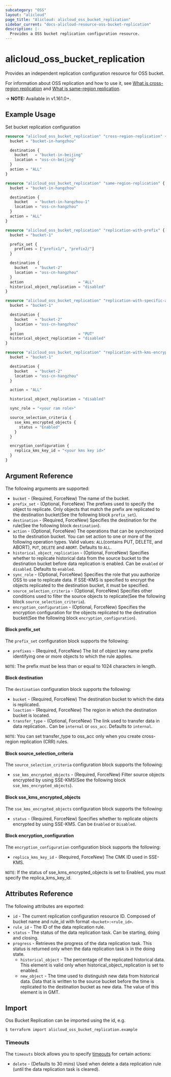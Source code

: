 ```yaml
---
subcategory: "OSS"
layout: "alicloud"
page_title: "Alicloud: alicloud_oss_bucket_replication"
sidebar_current: "docs-alicloud-resource-oss-bucket-replication"
description: |-
  Provides a OSS bucket replication configuration resource.
---
```


# alicloud\_oss\_bucket\_replication

Provides an independent replication configuration resource for OSS bucket.

For information about OSS replication and how to use it, see [What is cross-region replication](https://www.alibabacloud.com/help/doc-detail/31864.html) and [What is same-region replication](https://www.alibabacloud.com/help/doc-detail/254865.html).

-> **NOTE:** Available in v1.161.0+.

## Example Usage

Set bucket replication configuration

```terraform
resource "alicloud_oss_bucket_replication" "cross-region-replication" {
  bucket = "bucket-in-hangzhou"

  destination {
    bucket   = "bucket-in-beijing"
    location = "oss-cn-beijing"
  }
  action = "ALL"
}

resource "alicloud_oss_bucket_replication" "same-region-replication" {
  bucket = "bucket-in-hangzhou"

  destination {
    bucket   = "bucket-in-hangzhou-1"
    location = "oss-cn-hangzhou"
  }
  action = "ALL"
}

resource "alicloud_oss_bucket_replication" "replication-with-prefix" {
  bucket = "bucket-1"

  prefix_set {
    prefixes = ["prefix1/", "prefix2/"]
  }

  destination {
    bucket   = "bucket-2"
    location = "oss-cn-hangzhou"
  }
  action                        = "ALL"
  historical_object_replication = "disabled"
}

resource "alicloud_oss_bucket_replication" "replication-with-specific-action" {
  bucket = "bucket-1"

  destination {
    bucket   = "bucket-2"
    location = "oss-cn-hangzhou"
  }
  action                        = "PUT"
  historical_object_replication = "disabled"
}

resource "alicloud_oss_bucket_replication" "replication-with-kms-encryption" {
  bucket = "bucket-1"

  destination {
    bucket   = "bucket-2"
    location = "oss-cn-hangzhou"
  }

  action = "ALL"

  historical_object_replication = "disabled"

  sync_role = "<your ram role>"

  source_selection_criteria {
    sse_kms_encrypted_objects {
      status = "Enabled"
    }
  }

  encryption_configuration {
    replica_kms_key_id = "<your kms key id>"
  }
}

```

## Argument Reference

The following arguments are supported:

* `bucket` - (Required, ForceNew) The name of the bucket.
* `prefix_set` - (Optional, ForceNew) The prefixes used to specify the object to replicate. Only objects that match the prefix are replicated to the destination bucket(See the following block `prefix_set`).
* `destination` - (Required, ForceNew) Specifies the destination for the rule(See the following block `destination`).
* `action` - (Optional, ForceNew) The operations that can be synchronized to the destination bucket. You can set action to one or more of the following operation types. Valid values: `ALL`(contains PUT, DELETE, and ABORT), `PUT`, `DELETE` and `ABORT`. Defaults to `ALL`.    
* `historical_object_replication` - (Optional, ForceNew) Specifies whether to replicate historical data from the source bucket to the destination bucket before data replication is enabled. Can be `enabled` or `disabled`. Defaults to `enabled`.
* `sync_role` - (Optional, ForceNew) Specifies the role that you authorize OSS to use to replicate data. If SSE-KMS is specified to encrypt the objects replicated to the destination bucket, it must be specified.
* `source_selection_criteria` - (Optional, ForceNew) Specifies other conditions used to filter the source objects to replicate(See the following block `source_selection_criteria`).
* `encryption_configuration` - (Optional, ForceNew) Specifies the encryption configuration for the objects replicated to the destination bucket(See the following block `encryption_configuration`).


#### Block prefix_set

The `prefix_set` configuration block supports the following:

* `prefixes` - (Required, ForceNew) The list of object key name prefix identifying one or more objects to which the rule applies.

`NOTE`: The prefix must be less than or equal to 1024 characters in length.

#### Block destination

The `destination` configuration block supports the following:

* `bucket` - (Required, ForceNew) The destination bucket to which the data is replicated.
* `loaction` - (Required, ForceNew) The region in which the destination bucket is located.
* `transfer_type` - (Optional, ForceNew) The link used to transfer data in data replication.. Can be `internal` or `oss_acc`. Defaults to `internal`.

`NOTE`: You can set transfer_type to oss_acc only when you create cross-region replication (CRR) rules.

#### Block source_selection_criteria

The `source_selection_criteria` configuration block supports the following:

* `sse_kms_encrypted_objects` - (Required, ForceNew) Filter source objects encrypted by using SSE-KMS(See the following block `sse_kms_encrypted_objects`).

#### Block sse_kms_encrypted_objects

The `sse_kms_encrypted_objects` configuration block supports the following:

* `status` - (Required, ForceNew) Specifies whether to replicate objects encrypted by using SSE-KMS. Can be `Enabled` or `Disabled`.

#### Block encryption_configuration

The `encryption_configuration` configuration block supports the following:

* `replica_kms_key_id` - (Required, ForceNew) The CMK ID used in SSE-KMS.

`NOTE`: If the status of sse_kms_encrypted_objects is set to Enabled, you must specify the replica_kms_key_id.

## Attributes Reference

The following attributes are exported:

* `id` - The current replication configuration resource ID. Composed of bucket name and rule_id with format `<bucket>:<rule_id>`.
* `rule_id` - The ID of the data replication rule.
* `status` - The status of the data replication task. Can be starting, doing and closing.
* `progress` - Retrieves the progress of the data replication task. This status is returned only when the data replication task is in the doing state.
    * `historical_object` - The percentage of the replicated historical data. This element is valid only when historical_object_replication is set to enabled.
    * `new_object` - The time used to distinguish new data from historical data. Data that is written to the source bucket before the time is replicated to the destination bucket as new data. The value of this element is in GMT.

## Import

Oss Bucket Replication can be imported using the id, e.g.

```shell
$ terraform import alicloud_oss_bucket_replication.example
```

### Timeouts

The `timeouts` block allows you to specify [timeouts](https://www.terraform.io/docs/configuration-0-11/resources.html#timeouts) for certain actions:

* `delete` - (Defaults to 30 mins) Used when delete a data replication rule (until the data replication task is cleared). 

